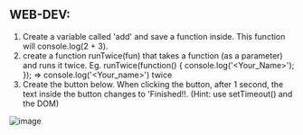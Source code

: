 ## WEB-DEV:


1.	Create a variable called 'add' and save a function inside. This function will console.log(2 + 3).
2.	create a function runTwice(fun) that takes a function (as a parameter) and runs it twice. 
Eg. runTwice(function() { console.log('<Your_Name>'); }); => console.log('<Your_name>') 
twice 
3.	Create the button below. When clicking the button, after 1 second, the text inside the button changes to 'Finished!!. (Hint: use setTimeout() and the DOM)

 ![image](https://github.com/upesacm/21DaysOfCode-2024/assets/133881515/4b68f7a8-fc00-43a7-a390-475b79031690)






